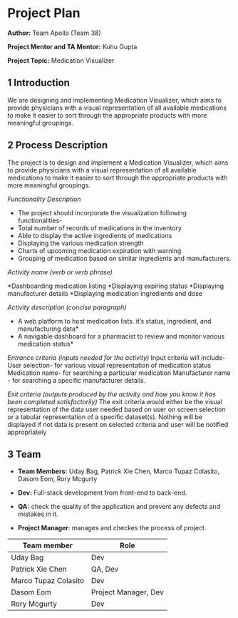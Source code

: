 # Project Plan

**Author:** Team Apollo (Team 38)

**Project Mentor and TA Mentor:** Kuhu Gupta

**Project Topic:** Medication Visualizer

## 1 Introduction

We are designing and implementing Medication Visualizer, which aims to provide physicians with a visual representation of all available medications to make it easier to sort through the appropriate products with more meaningful groupings.

## 2 Process Description

The project is to design and implement a Medication Visualizer, which aims to provide physicians with a visual representation of all available medications to make it easier to sort through the appropriate products with more meaningful groupings.

*Functionality Description*

* The project should incorporate the visualization following functionalities-
* Total number of records of medications in the inventory
* Able to display the active ingredients of medications
* Displaying the various medication strength
* Charts of upcoming medication expiration with warning
* Grouping of medication based on similar ingredients and manufacturers.


*Activity name (verb or verb phrase)*

*Dashboarding medication listing
*Displaying expiring status
*Displaying manufacturer details
*Displaying medication ingredients and dose

*Activity description (concise paragraph)*
* A web platform to host medication lists. it’s status, ingredient, and manufacturing data*
* A  navigable dashboard for a pharmacist to review and monitor various medication status*

*Entrance criteria (inputs needed for the activity)*
   Input criteria will include- 
	User selection- for various visual representation of medication status
	Medication name- for searching a particular medication
Manufacturer name - for searching a specific manufacturer details. 

*Exit criteria (outputs produced by the activity and how you know it has been completed satisfactorily)*
	The exit criteria would either be the visual representation of the data user needed based on user on screen selection or a tabular representation of a specific dataset(s). 
Nothing will be displayed if not data is present on selected criteria and user will be notified appropriately   


## 3 Team

- **Team Members:** Uday Bag, Patrick Xie Chen, Marco Tupaz Colasito, Dasom Eom, Rory Mcgurty

- **Dev:** Full-stack development from front-end to back-end.

- **QA:** check the quality of the application and prevent any defects and mistakes in it.

- **Project Manager**: manages and checkes the process of project.

| Team member          | Role                   |
| -------------------- | ---------------------- |
| Uday Bag             | Dev                    |
| Patrick Xie Chen     | QA, Dev                |
| Marco Tupaz Colasito | Dev                    |
| Dasom Eom            | Project Manager, Dev   |
| Rory Mcgurty         | Dev                    |
